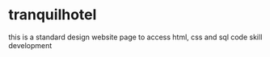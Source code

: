 # tranquilhotel
this is a standard design website page to access html, css and sql code skill development
